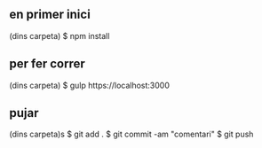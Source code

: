 ## en primer inici
(dins carpeta)
$ npm install 

## per fer correr
(dins carpeta)
$ gulp 
https://localhost:3000

## pujar
(dins carpeta)s
$ git add .
$ git commit -am "comentari"
$ git push